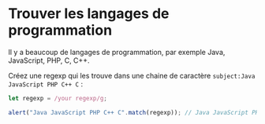 # Trouver les langages de programmation

Il y a beaucoup de langages de programmation, par exemple Java, JavaScript, PHP, C, C++.

Créez une regexp qui les trouve dans une chaine de caractère `subject:Java JavaScript PHP C++ C` :

```js
let regexp = /your regexp/g;

alert("Java JavaScript PHP C++ C".match(regexp)); // Java JavaScript PHP C++ C
```
